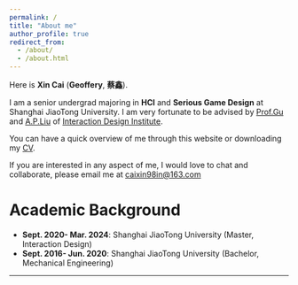 ```yaml
---
permalink: /
title: "About me"
author_profile: true
redirect_from:
  - /about/
  - /about.html
---
```


Here is **Xin Cai** (**Geoffery**, **蔡鑫**).

I am a senior undergrad majoring in **HCI** and **Serious Game Design** at Shanghai JiaoTong University. I am very fortunate to be advised by [Prof.Gu](https://designschool.sjtu.edu.cn/teacher/31104c124abec4f853ad19c8530ab586/professor/detail/5ec6b6d1c4b4b304afeb5737)
and [A.P.Liu](https://designschool.sjtu.edu.cn/teacher/31104c124abec4f853ad19c8530ab586/viceprofessor/detail/5ecf73a0ead9bc12b4a46df7) of [Interaction Design Institute](https://designschool.sjtu.edu.cn/research/institution/detail/650aae90614c35f70ea1c698).

You can have a quick overview of me through this website or downloading my [CV](../files/CV/CV-Xin%20CAI%202.0.pdf).

If you are interested in any aspect of me, I would love to chat and collaborate, please email me at <caixin98in@163.com>

# Academic Background

- **Sept. 2020- Mar. 2024**:
  Shanghai JiaoTong University (Master, Interaction Design)
- **Sept. 2016- Jun. 2020**:
  Shanghai JiaoTong University (Bachelor, Mechanical Engineering)

---
